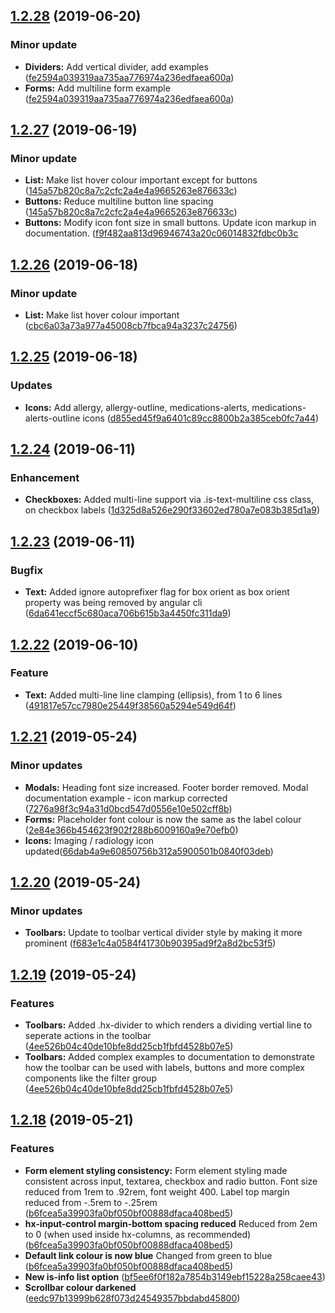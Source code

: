 ## [1.2.28](https://www.npmjs.com/package/@hxui/css/v/1.2.27) (2019-06-20)

### Minor update

* **Dividers:** Add vertical divider, add examples ([fe2594a039319aa735aa776974a236edfaea600a](https://bitbucket.org/md-design/gethxui/commits/fe2594a039319aa735aa776974a236edfaea600a))
* **Forms:** Add multiline form example ([fe2594a039319aa735aa776974a236edfaea600a](https://bitbucket.org/md-design/gethxui/commits/fe2594a039319aa735aa776974a236edfaea600a))


## [1.2.27](https://www.npmjs.com/package/@hxui/css/v/1.2.27) (2019-06-19)

### Minor update

* **List:** Make list hover colour important except for buttons ([145a57b820c8a7c2cfc2a4e4a9665263e876633c](https://bitbucket.org/md-design/gethxui/commits/145a57b820c8a7c2cfc2a4e4a9665263e876633c))
* **Buttons:** Reduce multiline button line spacing ([145a57b820c8a7c2cfc2a4e4a9665263e876633c](https://bitbucket.org/md-design/gethxui/commits/145a57b820c8a7c2cfc2a4e4a9665263e876633c))
* **Buttons:** Modify icon font size in small buttons. Update icon markup in documentation. ([f9f482aa813d96946743a20c06014832fdbc0b3c](https://bitbucket.org/md-design/gethxui/commits/f9f482aa813d96946743a20c06014832fdbc0b3c)

## [1.2.26](https://www.npmjs.com/package/@hxui/css/v/1.2.26) (2019-06-18)

### Minor update

* **List:** Make list hover colour important ([cbc6a03a73a977a45008cb7fbca94a3237c24756](https://bitbucket.org/md-design/gethxui/commits/cbc6a03a73a977a45008cb7fbca94a3237c24756))


## [1.2.25](https://www.npmjs.com/package/@hxui/css/v/1.2.25) (2019-06-18)

### Updates

* **Icons:** Add allergy, allergy-outline, medications-alerts, medications-alerts-outline icons ([d855ed45f9a6401c89cc8800b2a385ceb0fc7a44](https://bitbucket.org/md-design/gethxui/commits/d855ed45f9a6401c89cc8800b2a385ceb0fc7a44))


## [1.2.24](https://www.npmjs.com/package/@hxui/css/v/1.2.24) (2019-06-11)

### Enhancement

* **Checkboxes:** Added multi-line support via .is-text-multiline css class, on checkbox labels ([1d325d8a526e290f33602ed780a7e083b385d1a9](https://bitbucket.org/md-design/gethxui/commits/1d325d8a526e290f33602ed780a7e083b385d1a9))


## [1.2.23](https://www.npmjs.com/package/@hxui/css/v/1.2.23) (2019-06-11)


### Bugfix

* **Text:** Added ignore autoprefixer flag for box orient as box orient property was being removed by angular cli ([6da641eccf5c680aca706b615b3a4450fc311da9](https://bitbucket.org/md-design/gethxui/commits/6da641eccf5c680aca706b615b3a4450fc311da9))


## [1.2.22](https://www.npmjs.com/package/@hxui/css/v/1.2.22) (2019-06-10)


### Feature

* **Text:** Added multi-line line clamping (ellipsis), from 1 to 6 lines ([491817e57cc7980e25449f38560a5294e549d64f](https://bitbucket.org/md-design/gethxui/commits/491817e57cc7980e25449f38560a5294e549d64f))

## [1.2.21](https://www.npmjs.com/package/@hxui/css/v/1.2.21) (2019-05-24)


### Minor updates

* **Modals:** Heading font size increased. Footer border removed. Modal documentation example - icon markup corrected ([7276a98f3c94a31d0bcd547d0556e10e502cff8b](https://bitbucket.org/md-design/gethxui/commits/7276a98f3c94a31d0bcd547d0556e10e502cff8b))
* **Forms:** Placeholder font colour is now the same as the label colour ([2e84e366b454623f902f288b6009160a9e70efb0](https://bitbucket.org/md-design/gethxui/commits/2e84e366b454623f902f288b6009160a9e70efb0))
* **Icons:** Imaging / radiology icon updated([66dab4a9e60850756b312a5900501b0840f03deb](https://bitbucket.org/md-design/gethxui/commits/66dab4a9e60850756b312a5900501b0840f03deb))

## [1.2.20](https://www.npmjs.com/package/@hxui/css/v/1.2.20) (2019-05-24)


### Minor updates

* **Toolbars:** Update to toolbar vertical divider style by making it more prominent ([f683e1c4a0584f41730b90395ad9f2a8d2bc53f5](https://bitbucket.org/md-design/gethxui/commits/f683e1c4a0584f41730b90395ad9f2a8d2bc53f5))


## [1.2.19](https://www.npmjs.com/package/@hxui/css/v/1.2.19) (2019-05-24)


### Features

* **Toolbars:** Added .hx-divider to which renders a dividing vertial line to seperate actions in the toolbar ([4ee526b04c40de10bfe8dd25cb1fbfd4528b07e5](https://bitbucket.org/md-design/gethxui/commits/4ee526b04c40de10bfe8dd25cb1fbfd4528b07e5))
* **Toolbars:** Added complex examples to documentation to demonstrate how the toolbar can be used with labels, buttons and more complex components like the filter group ([4ee526b04c40de10bfe8dd25cb1fbfd4528b07e5](https://bitbucket.org/md-design/gethxui/commits/4ee526b04c40de10bfe8dd25cb1fbfd4528b07e5))

## [1.2.18](https://www.npmjs.com/package/@hxui/css/v/1.2.18) (2019-05-21)


### Features

* **Form element styling consistency:** Form element styling made consistent across input, textarea, checkbox and radio button. Font size reduced from 1rem to .92rem, font weight 400. Label top margin reduced from -.5rem to -.25rem ([b6fcea5a39903fa0bf050bf00888dfaca408bed5](https://bitbucket.org/md-design/gethxui/commits/b6fcea5a39903fa0bf050bf00888dfaca408bed5))
* **hx-input-control margin-bottom spacing reduced** Reduced from 2em to 0 (when used inside hx-columns, as recommended) ([b6fcea5a39903fa0bf050bf00888dfaca408bed5](https://bitbucket.org/md-design/gethxui/commits/b6fcea5a39903fa0bf050bf00888dfaca408bed5))
* **Default link colour is now blue** Changed from green to blue ([b6fcea5a39903fa0bf050bf00888dfaca408bed5](https://bitbucket.org/md-design/gethxui/commits/b6fcea5a39903fa0bf050bf00888dfaca408bed5))
* **New is-info list option** ([bf5ee6f0f182a7854b3149ebf15228a258caee43](https://bitbucket.org/md-design/gethxui/commits/bf5ee6f0f182a7854b3149ebf15228a258caee43))
* **Scrollbar colour darkened** ([eedc97b13999b628f073d24549357bbdabd45800](https://bitbucket.org/md-design/gethxui/commits/eedc97b13999b628f073d24549357bbdabd45800))
